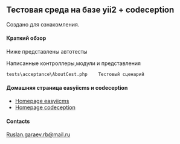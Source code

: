 ## Тестовая среда на базе yii2 + codeception
Создано для ознакомления.

#### Краткий обзор
Ниже представлены автотесты


Написанные  контроллеры,модули и представления 
```
tests\acceptance\AboutCest.php    Тестовый сценарий

```

#### Домашняя страница easyiicms и codeception ####
* [Homepage easyiicms](http://easyiicms.com)
* [Homepage codeception](https://codeception.com/)
#### Contacts ####


Ruslan.garaev.rb@mail.ru
